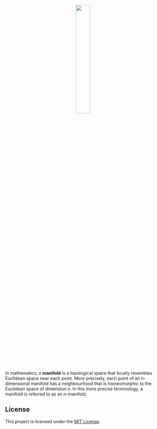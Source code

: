 <div align="center">
  <img src="https://upload.wikimedia.org/wikipedia/commons/2/2d/BoysSurfaceTopView.PNG" width = "30%" height = "30%">
 </div>

In mathematics, a **manifold** is a topological space that locally resembles Euclidean space near each point. More precisely, each point of an n-dimensional manifold has a neighbourhood that is homeomorphic to the Euclidean space of dimension n. In this more precise terminology, a manifold is referred to as an n-manifold.
## License
This project is licensed under the [MIT License](http://opensource.org/licenses/MIT).
